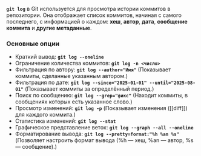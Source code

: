 **`git log`** в Git используется для просмотра истории коммитов в репозитории. Она отображает список коммитов, начиная с самого последнего, с информацией о каждом: **хеш**, **автор**, **дата**, **сообщение коммита** и **другие метаданные**.


### Основные опции

- Краткий вывод: **`git log --oneline`**
- Ограничение количества коммитов: **`git log -n <число>`**
- Фильтрация по автору: **`git log --author="Имя"`**
	(Показывает коммиты, сделанные указанным автором.)
- Фильтрация по дате: **`git log --since="2025-01-01" --until="2025-08-01"`**
	(Показывает коммиты за определённый период.)
- Поиск по сообщению: **`git log --grep="фикс"`**
	(Находит коммиты, в сообщениях которых есть указанное слово.)
- Просмотр изменений: **`git log -p`**
	(Показывает изменения ([[diff]]) для каждого коммита.)
- Статистика изменений: **`git log --stat`**
- Графическое представление веток: **`git log --graph --all --oneline`**
- Форматирование вывода: **`git log --pretty=format:"%h %an %s"`**
(Позволяет настроить формат вывода (%h — хеш, %an — автор, %s — сообщение).)
